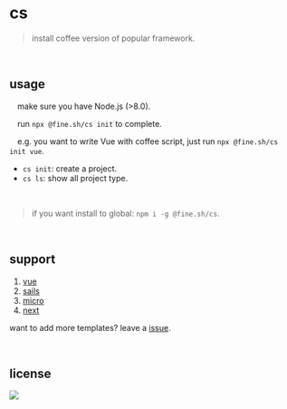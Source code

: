 # cs

> install coffee version of popular framework.

<br/>

## usage
&emsp;make sure you have Node.js (>8.0).

&emsp;run `npx @fine.sh/cs init` to complete.

&emsp;e.g. you want to write Vue with coffee script, just run `npx @fine.sh/cs init vue`.


  - `cs init`: create a project.
  - `cs ls`: show all project type.

<br/>

>if you want install to global: `npm i -g @fine.sh/cs`.

<br/>

## support

  1. [vue](https://github.com/just-fine/vue-coffee)
  2. [sails](https://github.com/just-fine/sails-coffee)
  3. [micro](https://github.com/just-fine/micro-coffee)
  4. [next](https://github.com/just-fine/next-coffee)

  want to add more templates? leave a [issue](https://github.com/just-fine/cs/issues/new).

<br/>

## license
<a href="https://app.fossa.io/projects/git%2Bgithub.com%2Fjust-fine%2Fcs?ref=badge_large" alt="FOSSA Status"><img src="https://app.fossa.io/api/projects/git%2Bgithub.com%2Fjust-fine%2Fcs.svg?type=large"/></a>
